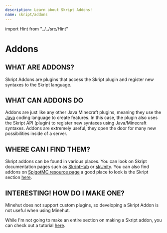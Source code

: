 ```yaml
---
description: Learn about Skript Addons!
name: skript/addons
---
```


import Hint from "../../src/Hint"

# Addons

## WHAT ARE ADDONS?

Skript Addons are plugins that access the Skript plugin and register new syntaxes to the Skript language.

## WHAT CAN ADDONS DO

Addons are just like any other Java Minecraft plugins, meaning they use the [Java](<https://en.m.wikipedia.org/wiki/Java_(programming_language)>) coding language to create features. In this case, the plugin also uses the Skript API (plugin) to register new syntaxes using Java/Minecraft syntaxes. Addons are extremely useful, they open the door for many new possibilities inside of a server.

## WHERE CAN I FIND THEM?

Skript addons can be found in various places. You can look on Skript documentation pages such as [SkriptHub](https://skripthub.net) or [skUnity](https://skunity.com). You can also find addons on [SpigotMC resource page](https://www.spigotmc.org) a good place to look is the Skript section [here](https://www.spigotmc.org/resources/categories/skript.25/).

## INTERESTING! HOW DO I MAKE ONE?

<Hint severity="warning">Minehut does not support custom plugins, so developing a Skript Addon is not useful when using Minehut.</Hint>

While I'm not going to make an entire section on making a Skript addon, you can check out a tutorial [here](https://forums.skunity.com/wiki/addon/).
